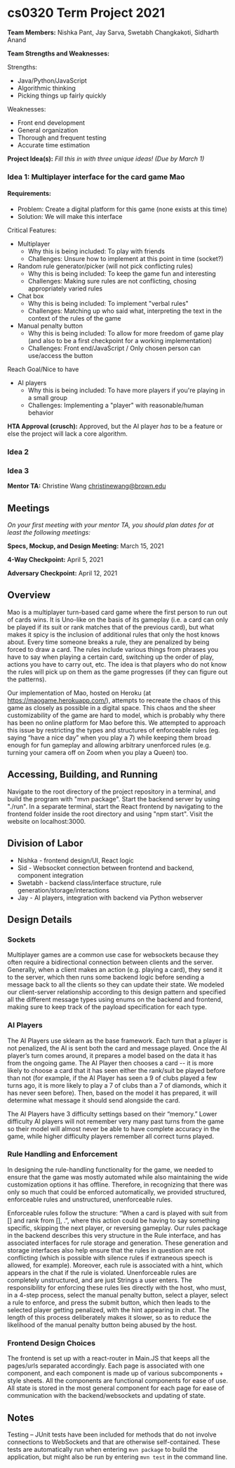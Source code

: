 # cs0320 Term Project 2021

**Team Members:** Nishka Pant, Jay Sarva, Swetabh Changkakoti, Sidharth Anand

**Team Strengths and Weaknesses:**

Strengths:
- Java/Python/JavaScript
- Algorithmic thinking
- Picking things up fairly quickly

Weaknesses:
- Front end development
- General organization
- Thorough and frequent testing
- Accurate time estimation


**Project Idea(s):** _Fill this in with three unique ideas! (Due by March 1)_
### Idea 1:   Multiplayer interface for the card game Mao

#### Requirements:
- Problem: Create a digital platform for this game (none exists at this time)
- Solution: We will make this interface

Critical Features:
- Multiplayer
    - Why this is being included: To play with friends
    - Challenges: Unsure how to implement at this point in time (socket?)
- Random rule generator/picker (will not pick conflicting rules)
    - Why this is being included: To keep the game fun and interesting
    - Challenges: Making sure rules are not conflicting, chosing appropriately varied rules
- Chat box
    - Why this is being included: To implement "verbal rules"
    - Challenges: Matching up who said what, interpreting the text in the context of the rules of the game
- Manual penalty button
    - Why this is being included: To allow for more freedom of game play (and also to be a first checkpoint for a working implementation)
    - Challenges: Front end/JavaScript / Only chosen person can use/access the button

Reach Goal/Nice to have
- AI players
    - Why this is being included: To have more players if you're playing in a small group
    - Challenges: Implementing a "player" with reasonable/human behavior

**HTA Approval (crusch):** Approved, but the AI player _has_ to be a feature or else the project will lack a core algorithm.

### Idea 2

### Idea 3

**Mentor TA:** Christine Wang christinewang@brown.edu

## Meetings
_On your first meeting with your mentor TA, you should plan dates for at least the following meetings:_

**Specs, Mockup, and Design Meeting:** March 15, 2021

**4-Way Checkpoint:** April 5, 2021

**Adversary Checkpoint:** April 12, 2021

## Overview
Mao is a multiplayer turn-based card game where the first person to run out of cards wins. It is Uno-like on the basis of its gameplay (i.e. a card can only be played if its suit or rank matches that of the previous card), but what makes it spicy is the inclusion of additional rules that only the host knows about. Every time someone breaks a rule, they are penalized by being forced to draw a card. The rules include various things from phrases you have to say when playing a certain card, switching up the order of play, actions you have to carry out, etc. The idea is that players who do not know the rules will pick up on them as the game progresses (if they can figure out the patterns). 

Our implementation of Mao, hosted on Heroku (at https://maogame.herokuapp.com/), attempts to recreate the chaos of this game as closely as possible in a digital space. This chaos and the sheer customizability of the game are hard to model, which is probably why there has been no online platform for Mao before this. We attempted to approach this issue by restricting the types and structures of enforceable rules (eg. saying “have a nice day” when you play a 7) while keeping them broad enough for fun gameplay and allowing arbitrary unenforced rules (e.g. turning your camera off on Zoom when you play a Queen) too.

## Accessing, Building, and Running
Navigate to the root directory of the project repository in a terminal, and build the program with "mvn package". Start the backend server by using "./run". In a separate terminal, start the React frontend by navigating to the frontend folder inside the root directory and using "npm start". Visit the website on localhost:3000.

## Division of Labor
* Nishka - frontend design/UI, React logic
* Sid - Websocket connection between frontend and backend, component integration
* Swetabh - backend class/interface structure, rule generation/storage/interactions
* Jay - AI players, integration with backend via Python webserver

## Design Details
### Sockets
Multiplayer games are a common use case for websockets because they often require a bidirectional connection between clients and the server. Generally, when a client makes an action (e.g. playing a card), they send it to the server, which then runs some backend logic before sending a message back to all the clients so they can update their state. We modeled our client-server relationship according to this design pattern and specified all the different message types using enums on the backend and frontend, making sure to keep track of the payload specification for each type.

### AI Players
The AI Players use sklearn as the base framework. Each turn that a player is not penalized, the AI is sent both the card and message played. Once the AI player’s turn comes around, it prepares a model based on the data it has from the ongoing game. The AI Player then chooses a card -- it is more likely to choose a card that it has seen either the rank/suit be played before than not (for example, if the AI Player has seen a 9 of clubs played a few turns ago, it is more likely to play a 7 of clubs than a 7 of diamonds, which it has never seen before). Then, based on the model it has prepared, it will determine what message it should send alongside the card. 

The AI Players have 3 difficulty settings based on their “memory.” Lower difficulty AI players will not remember very many past turns from the game so their model will almost never be able to have complete accuracy in the game, while higher difficulty players remember all correct turns played.

### Rule Handling and Enforcement
In designing the rule-handling functionality for the game, we needed to ensure that the game was mostly automated while also maintaining the wide customization options it has offline. Therefore, in recognizing that there was only so much that could be enforced automatically, we provided structured, enforceable rules and unstructured, unenforceable rules.

Enforceable rules follow the structure: “When a card is played with suit from [<list of suits>] and rank from [<list of ranks>], <action to be done>.”, where this action could be having to say something specific, skipping the next player, or reversing gameplay. Our rules package in the backend describes this very structure in the Rule interface, and has associated interfaces for rule storage and generation. These generation and storage interfaces also help ensure that the rules in question are not conflicting (which is possible with silence rules if extraneous speech is allowed, for example). Moreover, each rule is associated with a hint, which appears in the chat if the rule is violated.
Unenforceable rules are completely unstructured, and are just Strings a user enters. The responsibility for enforcing these rules lies directly with the host, who must, in a 4-step process, select the manual penalty button, select a player, select a rule to enforce, and press the submit button, which then leads to the selected player getting penalized, with the hint appearing in chat. The length of this process deliberately makes it slower, so as to reduce the likelihood of the manual penalty button being abused by the host.
    
### Frontend Design Choices
The frontend is set up with a react-router in Main.JS that keeps all the pages/urls separated accordingly. Each page is associated with one component, and each component is made up of various subcomponents + style sheets. All the components are functional components for ease of use. All state is stored in the most general component for each page for ease of communication with the backend/websockets and updating of state. 

## Notes
Testing – JUnit tests have been included for methods that do not involve connections to WebSockets and that are otherwise self-contained. These tests are automatically run when entering `mvn package` to build the application, but might also be run by entering `mvn test` in the command line.
